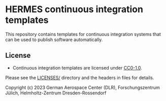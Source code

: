 <!--
SPDX-FileCopyrightText: 2023 German Aerospace Center (DLR), \
                             Forschungszentrum Jülich, \
                             Helmholtz-Zentrum Dresden-Rossendorf

SPDX-License-Identifier: CC0-1.0
-->

# HERMES continuous integration templates

This repository contains templates for continuous integration systems
that can be used to publish software automatically.

## License

- Continuous integration templates are licensed under
  [CC0-1.0](https://github.com/hermes-hmc/ci-templates/blob/main/LICENSES/CC0-1.0.txt).

Please see the [LICENSES/](LICENSES/) directory and the headers in files for details.

Copyright (c) 2023 German Aerospace Center (DLR),
                   Forschungszentrum Jülich,
                   Helmholtz-Zentrum Dresden-Rossendorf
